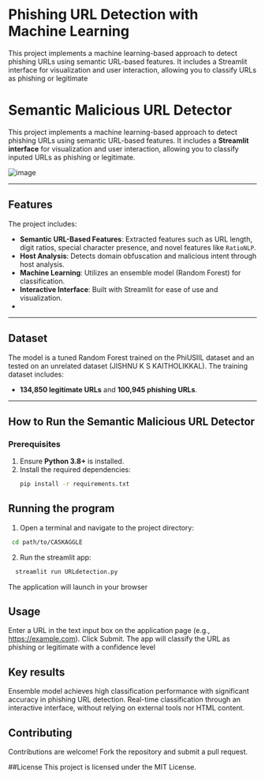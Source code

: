 # Phishing URL Detection with Machine Learning
This project implements a machine learning-based approach to detect phishing URLs using semantic URL-based features. It includes a Streamlit interface for visualization and user interaction, allowing you to classify URLs as phishing or legitimate

# Semantic Malicious URL Detector

This project implements a machine learning-based approach to detect phishing URLs using semantic URL-based features. It includes a **Streamlit interface** for visualization and user interaction, allowing you to classify inputed URLs as phishing or legitimate.

![image](https://github.com/user-attachments/assets/05afcbee-dd61-47f9-8afe-eb80b05b345e)

---
## Features

The project includes:
- **Semantic URL-Based Features**: Extracted features such as URL length, digit ratios, special character presence, and novel features like `RatioNLP`.
- **Host Analysis**: Detects domain obfuscation and malicious intent through host analysis.
- **Machine Learning**: Utilizes an ensemble model (Random Forest) for classification.
- **Interactive Interface**: Built with Streamlit for ease of use and visualization.
- 
---
## Dataset
The model is a tuned Random Forest trained on the PhiUSIIL dataset and an tested on an unrelated dataset  (JISHNU K S KAITHOLIKKAL). The training dataset includes:
- **134,850 legitimate URLs** and **100,945 phishing URLs**.
---

## How to Run the Semantic Malicious URL Detector

### Prerequisites

1. Ensure **Python 3.8+** is installed.
2. Install the required dependencies:
   ```bash
   pip install -r requirements.txt
   ```

## Running the program
1. Open a terminal and navigate to the project directory:
  ```bash
   cd path/to/CASKAGGLE
   ```

2. Run the streamlit app:
```bash
  streamlit run URLdetection.py
```

The application will launch in your browser

## Usage
Enter a URL in the text input box on the application page (e.g., https://example.com). Click Submit. The app will classify the URL as phishing or legitimate with a confidence level

## Key results
Ensemble model achieves high classification performance with significant accuracy in phishing URL detection.
Real-time classification through an interactive interface, without relying on external tools nor HTML content.

## Contributing
Contributions are welcome! Fork the repository and submit a pull request.

##License
This project is licensed under the MIT License.


